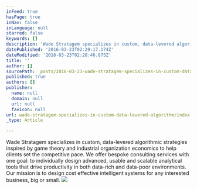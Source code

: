 ```yaml
---
inFeed: true
hasPage: true
inNav: false
inLanguage: null
starred: false
keywords: []
description: 'Wade Stratagem specializes in custom, data-levered algorithmic strategies inspired by game theory and industrial organization economics to help clients set the competitive pace. We offer bespoke consulting services with one goal: to individually design advanced, usable and scalable analytical tools that drive productivity in both data-rich and data-poor environments. Our mission is to design cost effective intelligent systems for any interested business, big or small.'
datePublished: '2016-03-23T02:29:17.174Z'
dateModified: '2016-03-23T02:28:46.875Z'
title: ''
author: []
sourcePath: _posts/2016-03-23-wade-stratagem-specializes-in-custom-data-levered-algorithm.md
published: true
authors: []
publisher:
  name: null
  domain: null
  url: null
  favicon: null
url: wade-stratagem-specializes-in-custom-data-levered-algorithm/index.html
_type: Article

---
```

Wade Stratagem specializes in custom, data-levered algorithmic strategies inspired by game theory and industrial organization economics to help clients set the competitive pace. We offer bespoke consulting services with one goal: to individually design advanced, usable and scalable analytical tools that drive productivity in both data-rich and data-poor environments. Our mission is to design cost effective intelligent systems for any interested business, big or small.
![](https://the-grid-user-content.s3-us-west-2.amazonaws.com/38e75aba-34aa-49bd-9030-18d27234b56c.png)